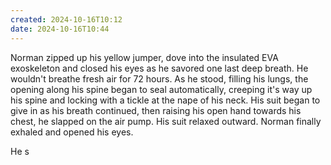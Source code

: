 ```yaml
---
created: 2024-10-16T10:12
date: 2024-10-16T10:44
---
```


Norman zipped up his yellow jumper, dove into the insulated EVA exoskeleton and closed his eyes as he savored one last deep breath. He wouldn't breathe fresh air for 72 hours. As he stood, filling his lungs, the opening along his spine began to seal automatically, creeping it's way up his spine and locking with a tickle at the nape of his neck. His suit began to give in as his breath continued, then raising his open hand towards his chest, he slapped on the air pump. His suit relaxed outward. Norman finally exhaled and opened his eyes.

He s